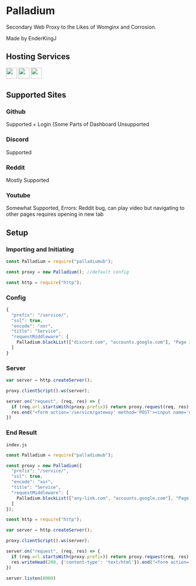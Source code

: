 # Palladium
Secondary Web Proxy to the Likes of Womginx and Corrosion.

Made by EnderKingJ

## Hosting Services
<a href="https://heroku.com/deploy?template=https://github.com/FogNetwork/Palladium"><img height="30px" src="https://raw.githubusercontent.com/FogNetwork/Tsunami/main/deploy/heroku2.svg"><img></a>
<a href="https://repl.it/github/FogNetwork/Palladium"><img height="30px" src="https://raw.githubusercontent.com/FogNetwork/Tsunami/main/deploy/replit2.svg"><img></a>
<a href="https://glitch.com/edit/#!/import/github/FogNetwork/Palladium"><img height="30px" src="https://raw.githubusercontent.com/FogNetwork/Tsunami/main/deploy/glitch2.svg"><img></a>

## Supported Sites
### Github
Supported + Login (Some Parts of Dashboard Unsupported
### Discord
Supported
### Reddit
Mostly Supported
### Youtube
Somewhat Supported, Errors: Reddit bug, can play video but navigating to other pages requires opening in new tab

## Setup
### Importing and Initiating
```js
const Palladium = require("palladiumub");

const proxy = new Palladium(); //default config

const http = require("http");
```
### Config
```js
{
  "prefix": "/service/",
  "ssl": true,
  "encode": "xor",
  "title": "Service",
  "requestMiddleware": [
    Palladium.blackList(["discord.com", "accounts.google.com"], "Page is Blocked by Host")
  ]
}
```
### Server
```js
var server = http.createServer();

proxy.clientScript().ws(server);

server.on("request", (req, res) => {
  if (req.url.startsWith(proxy.prefix)) return proxy.request(req, res)
  res.end("<form action='/service/gateway' method='POST'><input name='url'><input type='submit'></form>")
})
```
### End Result
`index.js`
```js
const Palladium = require("palladiumub");

const proxy = new Palladium({
  "prefix": "/service/",
  "ssl": true,
  "encode": "xor",
  "title": "Service",
  "requestMiddleware": [
    Palladium.blackList(["any-link.com", "accounts.google.com"], "Page is Blocked by Host")
  ]
});

const http = require("http");

var server = http.createServer();

proxy.clientScript().ws(server);

server.on("request", (req, res) => {
  if (req.url.startsWith(proxy.prefix)) return proxy.request(req, res)
  res.writeHead(200, {'content-type': 'text/html'}).end("<form action='/service/gateway' method='POST'><input name='url'><input type='submit'></form>")
})

server.listen(8080)
```